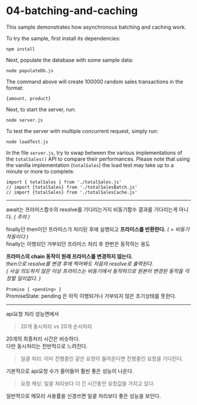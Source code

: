 # 04-batching-and-caching

This sample demonstrates how asynchronous batching and caching work.

To try the sample, first install its dependencies:

```
npm install
```
  
Next, populate the database with some sample data:

```
node populateDb.js
```

The command above will create 100000 random sales transactions
in the format:

```
{amount, product}
```
  
Next, to start the server, run:

```
node server.js
```

To test the server with multiple concurrent request, simply run:

```
node loadTest.js
```

In the file `server.js`, try to swap between the various implementations
of the `totalSales()` API to compare their performances. Please note that
using the vanilla implementation (`totalSales`) the load test may 
take up to a minute or more to complete.

```
import { totalSales } from './totalSales.js'
// import {totalSales} from './totalSalesBatch.js'
// import {totalSales} from './totalSalesCache.js'
```
---
await는 프라미스함수의 resolve를 기다리는거지 비동기함수 결과를 기다리는게 아니다. _( 주의 )_  

finally던 then이던 프라미스가 처리된 후에 실행되고 __프라미스를 반환한다.__ _( = 비동기 작동이다 )_  
finally는 이행되던 거부되던 프라미스 처리 후 한번은 동작하는 용도  

__프라미스의 chain 동작이 원래 프라미스를 변경하지 않는다.__  
_then으로 resolve를 변경 후에 찍어봐도 처음의 resolve로 출력된다._  
_( 사실 의도하지 않은 이상 프라미스는 비동기에서 동작하므로 원본이 변경된 동작을 걱정할 일이없다. )_  

`Promise { <pending> }`  
PromiseState: pending 은 아직 이행되거나 거부되지 않은 초기상태를 뜻한다.  

---
api요청 처리 성능면에서  
>20개 동시처리 vs 20개 순서처리

20개의 최종처리 시간은 비슷하다.  
다만 동시처리는 전반적으로 느려진다.  

> 일괄 처리: 이미 진행중인 같은 요청이 들어온다면 진행중인 요청을 기다린다.  

기본적으로 api요청 수가 줄어들어 훨씬 좋은 성능이 나온다.  

> 요청 캐싱: 일괄 처리보다 더 긴 시간동안 요청값을 가지고 있다.  

일반적으로 메모리 사용률을 신경쓰면 일괄 처리보다 좋은 성능을 보인다.